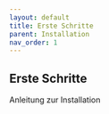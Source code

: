```yaml
---
layout: default
title: Erste Schritte
parent: Installation
nav_order: 1
---
```




## Erste Schritte 
Anleitung zur Installation 
